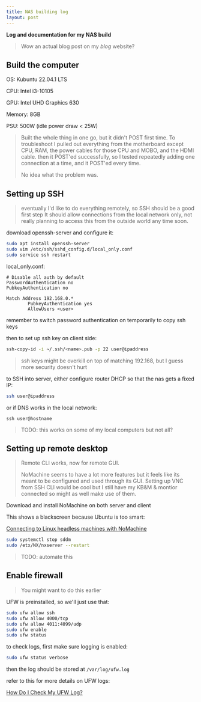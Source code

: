 ```yaml
---
title: NAS building log
layout: post
---
```


<strong>Log and documentation for my NAS build</strong>

> Wow an actual blog post on my _blog_ website?


## Build the computer

OS: Kubuntu 22.04.1 LTS

CPU: Intel i3-10105

GPU: Intel UHD Graphics 630

Memory: 8GB

PSU: 500W (idle power draw < 25W)

> Built the whole thing in one go, but it didn't POST first time.
> To troubleshoot I pulled out everything from the motherboard except CPU, RAM,
> the power cables for those CPU and MOBO, and the HDMI cable.
> then it POST'ed successfully, so I tested repeatedly adding one connection
> at a time, and it POST'ed every time.
>
> No idea what the problem was.


## Setting up SSH

> eventually I'd like to do everything remotely, so SSH should be a good first step
> It should allow connections from the local network only, not really planning to access
> this from the outside world any time soon.

download openssh-server and configure it:

```bash
sudo apt install openssh-server
sudo vim /etc/ssh/sshd_config.d/local_only.conf
sudo service ssh restart
```

local_only.conf:

```
# Disable all auth by default
PasswordAuthentication no
PubkeyAuthentication no

Match Address 192.168.0.*
        PubkeyAuthentication yes
        AllowUsers <user>
```

remember to switch password authentication on temporarily to copy ssh keys

then to set up ssh key on client side:

```bash
ssh-copy-id -i ~/.ssh/<name>.pub -p 22 user@ipaddress
```

> ssh keys might be overkill on top of matching 192.168,
> but I guess more security doesn't hurt

to SSH into server, either configure router DHCP so that the nas gets a fixed IP:

```bash
ssh user@ipaddress
```

or if DNS works in the local network:
```
ssh user@hostname
```

> TODO: this works on some of my local computers but not all?


## Setting up remote desktop

> Remote CLI works, now for remote GUI.
>
> NoMachine seems to have a lot more features but it feels like its meant to be
> configured and used through its GUI.
> Setting up VNC from SSH CLI would be cool but I still have my KB&M & montior connected
> so might as well make use of them.

Download and install NoMachine on both server and client

This shows a blackscreen because Ubuntu is too smart:

[Connecting to Linux headless machines with NoMachine](https://kb.nomachine.com/AR03P00973)

```bash
sudo systemctl stop sddm
sudo /etx/NX/nxserver --restart
```

> TODO: automate this


## Enable firewall

> You might want to do this earlier

UFW is preinstalled, so we'll just use that:

```bash
sudo ufw allow ssh
sudo ufw allow 4000/tcp
sudo ufw allow 4011:4099/udp
sudo ufw enable
sudo ufw status
```

to check logs, first make sure logging is enabled:

```bash
sudo ufw status verbose
```

then the log should be stored at `/var/log/ufw.log`

refer to this for more details on UFW logs:

[How Do I Check My UFW Log?](https://linuxhint.com/check-my-ufw-log/)

